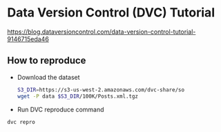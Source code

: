 # Data Version Control (DVC) Tutorial
https://blog.dataversioncontrol.com/data-version-control-tutorial-9146715eda46

## How to reproduce
* Download the dataset 

  ```bash
  S3_DIR=https://s3-us-west-2.amazonaws.com/dvc-share/so
  wget -P data $S3_DIR/100K/Posts.xml.tgz
  ```

*   Run DVC reproduce command

  ```bash
  dvc repro
  ```

